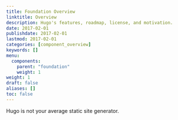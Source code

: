 ```yaml
---
title: Foundation Overview
linktitle: Overview
description: Hugo's features, roadmap, license, and motivation.
date: 2017-02-01
publishdate: 2017-02-01
lastmod: 2017-02-01
categories: [component_overview]
keywords: []
menu:
  components:
    parent: "foundation"
    weight: 1
weight: 1
draft: false
aliases: []
toc: false
---
```


Hugo is not your average static site generator.
